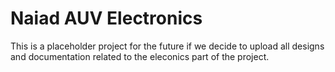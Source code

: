Naiad AUV Electronics
=====================
This is a placeholder project for the future if we decide to upload all designs
and documentation related to the eleconics part of the project.
